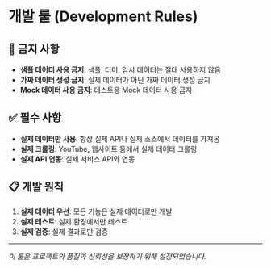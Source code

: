 # 개발 룰 (Development Rules)

## 🚫 금지 사항
- **샘플 데이터 사용 금지**: 샘플, 더미, 임시 데이터는 절대 사용하지 않음
- **가짜 데이터 생성 금지**: 실제 데이터가 아닌 가짜 데이터 생성 금지
- **Mock 데이터 사용 금지**: 테스트용 Mock 데이터 사용 금지

## ✅ 필수 사항
- **실제 데이터만 사용**: 항상 실제 API나 실제 소스에서 데이터를 가져옴
- **실제 크롤링**: YouTube, 웹사이트 등에서 실제 데이터 크롤링
- **실제 API 연동**: 실제 서비스 API와 연동

## 📋 개발 원칙
1. **실제 데이터 우선**: 모든 기능은 실제 데이터로만 개발
2. **실제 테스트**: 실제 환경에서만 테스트
3. **실제 검증**: 실제 결과로만 검증

---
*이 룰은 프로젝트의 품질과 신뢰성을 보장하기 위해 설정되었습니다.*
